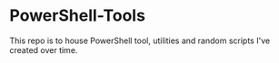 # PowerShell-Tools
This repo is to house PowerShell tool, utilities and random scripts I've created over time.
